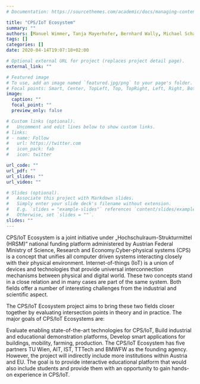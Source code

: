```yaml
---
# Documentation: https://sourcethemes.com/academic/docs/managing-content/

title: "CPS/IoT Ecosystem"
summary: ""
authors: [Manuel Wimmer, Tanja Mayerhofer, Bernhard Wally, Michael Schadler, Gertrude Kappel]
tags: []
categories: []
date: 2020-04-14T19:07:18+02:00

# Optional external URL for project (replaces project detail page).
external_link: ""

# Featured image
# To use, add an image named `featured.jpg/png` to your page's folder.
# Focal points: Smart, Center, TopLeft, Top, TopRight, Left, Right, BottomLeft, Bottom, BottomRight.
image:
  caption: ""
  focal_point: ""
  preview_only: false

# Custom links (optional).
#   Uncomment and edit lines below to show custom links.
# links:
# - name: Follow
#   url: https://twitter.com
#   icon_pack: fab
#   icon: twitter

url_code: ""
url_pdf: ""
url_slides: ""
url_video: ""

# Slides (optional).
#   Associate this project with Markdown slides.
#   Simply enter your slide deck's filename without extension.
#   E.g. `slides = "example-slides"` references `content/slides/example-slides.md`.
#   Otherwise, set `slides = ""`.
slides: ""
---
```

CPS/IoT Ecosystem is a joint initiative under „Hochschulraum-Strukturmittel (HRSM)“ national funding platform administered by Austrian Federal Ministry of Science, Research and Economy.Cyber-physical systems (CPS) is a concept that unifies all computer driven systems interacting closely with their physical environment. Internet-of-things (IoT) is a union of devices and technologies that provide universal interconnection mechanisms between physical and digital world. These two concepts stand in a close relation and in many cases are part of the same system. Both fields offer a number of interesting challenges  from the industrial and scientific aspect.

The CPS/IoT Ecosystem project aims to bring these two fields closer together by evaluating intersection points in theory and in practice. The major goals of CPS/IoT Ecosystems are:

Evaluate enabling state-of-the-art technologies for CPS/IoT,
Build industrial and educational demonstration platforms,
Develop smart applications for buildings, mobility, farming, production.
The CPS/IoT Ecosystem has five partners TU Wien, AIT, IST, TTTech and BMWFW as the founding agency. However, the project will indirectly include more institutions within Austria and EU. The goal is to provide interactive educational platform that would also include students and provide them with an opportunity to gain hands-on experience in CPS/IoT.
